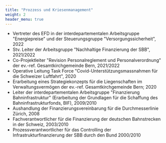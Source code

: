 ```yaml
---
title: "Prozzess und Kriesenmanagement"
weight: 2
header_menu: true
---
```


* Vertreter des EFD in der interdepartementalen Arbeitsgruppe "Energiepreise" und der Steuerungsgruppe "Versorgungssicherheit", 2022
* Stv. Leiter der Arbeitsgruppe "Nachhaltige Finanzierung der SBB", 2021/2022
* Co-Projektleiter "Revision Personalreglement und Personalverordnung" der ev.-ref. Gesamtkirchgemeinde Bern, 2021/2022
* Operative Leitung Task Force "Covid-Unterstützungsmassnahmen für die Schweizer Luftfahrt", 2020
* Erarbeitung eines Strategiekonzepts für die Liegenschaften im Verwaltungsvermögen der ev.-ref. Gesamtkirchgemeinde Bern; 2020
* Leiter der interdepartementalen Arbeitsgruppe "Finanzierung Bahninfrastruktur" (Erarbeitung der Grundlagen für die Schaffung des Bahninfrastrukturfonds, BIF), 2009/2010
* Aushandlung der Finanzierungsvereinbarung für die Durchmesserlinie Zürich, 2008
* Fachverantwortlicher für die Finanzierung der deutschen Bahnstrecken in der Schweiz, 2003/2010
* Prozessverantwortlicher für das Controlling der Infrastrukturfinanzierung der SBB durch den Bund 2000/2010
